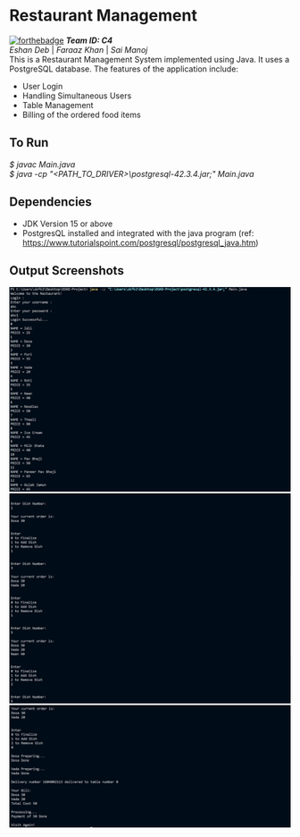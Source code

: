 # Restaurant Management
[![forthebadge](https://forthebadge.com/images/badges/made-with-java.svg)](https://forthebadge.com)
***Team ID: C4*** \
*Eshan Deb* | *Faraaz Khan* | *Sai Manoj* \
This is a Restaurant Management System implemented using Java. It uses a PostgreSQL database.
The features of the application include:
  * User Login
  * Handling Simultaneous Users
  * Table Management
  * Billing of the ordered food items

## To Run
*$ javac Main.java* \
*$ java -cp "<PATH_TO_DRIVER>\postgresql-42.3.4.jar;" Main.java*

## Dependencies
* JDK Version 15 or above
* PostgresQL installed and integrated with the java program (ref: https://www.tutorialspoint.com/postgresql/postgresql_java.htm)

## Output Screenshots
![***Output Screenshot 1***](ooadss11.jpg)
![***Output Screenshot 2***](ooadss21.jpg)
![***Output Screenshot 2***](ooadss31.jpg)

